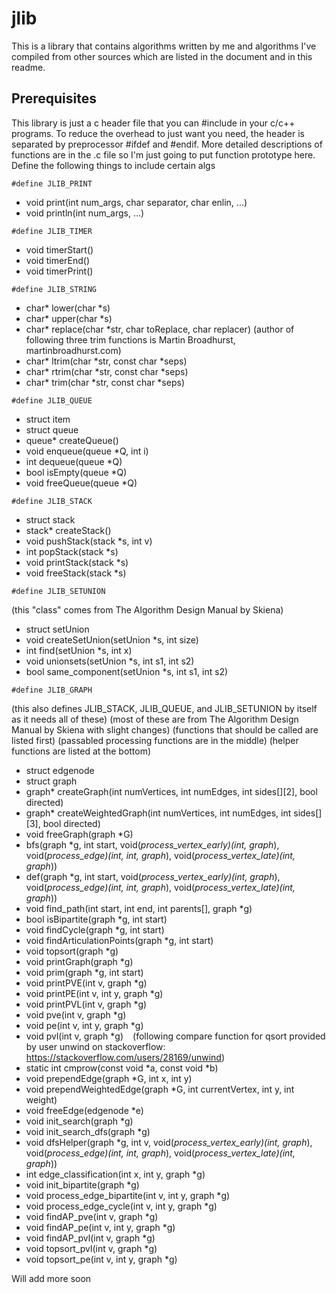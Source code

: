 # jlib

This is a library that contains algorithms written by me and algorithms I've compiled from other sources which are listed in the document and in this readme.

## Prerequisites
This library is just a c header file that you can #include in your c/c++ programs. To reduce the overhead to just want you need, the header is separated by preprocessor #ifdef and #endif. More detailed descriptions of functions are in the .c file so I'm just going to put function prototype here.
Define the following things to include certain algs
```
#define JLIB_PRINT
```
- void print(int num_args, char separator, char enlin, ...)
- void println(int num_args, ...)

```
#define JLIB_TIMER
```
- void timerStart()
- void timerEnd()
- void timerPrint()

```
#define JLIB_STRING
```
- char* lower(char *s)
- char* upper(char *s)
- char* replace(char *str, char toReplace, char replacer)
(author of following three trim functions is Martin Broadhurst, martinbroadhurst.com)
- char* ltrim(char *str, const char *seps)
- char* rtrim(char *str, const char *seps)
- char* trim(char *str, const char *seps)

```
#define JLIB_QUEUE
```
- struct item
- struct queue
- queue* createQueue()
- void enqueue(queue *Q, int i)
- int dequeue(queue *Q)
- bool isEmpty(queue *Q)
- void freeQueue(queue *Q)

```
#define JLIB_STACK
```
- struct stack
- stack* createStack()
- void pushStack(stack *s, int v)
- int popStack(stack *s)
- void printStack(stack *s)
- void freeStack(stack *s)

```
#define JLIB_SETUNION
```
(this "class" comes from The Algorithm Design Manual by Skiena)
- struct setUnion
- void createSetUnion(setUnion *s, int size)
- int find(setUnion *s, int x)
- void unionsets(setUnion *s, int s1, int s2)
- bool same_component(setUnion *s, int s1, int s2)

```
#define JLIB_GRAPH
```
(this also defines JLIB_STACK, JLIB_QUEUE, and JLIB_SETUNION by itself as it needs all of these)
(most of these are from The Algorithm Design Manual by Skiena with slight changes)
(functions that should be called are listed first)
(passabled processing functions are in the middle)
(helper functions are listed at the bottom)
- struct edgenode
- struct graph
- graph* createGraph(int numVertices, int numEdges, int sides[][2], bool directed)
- graph* createWeightedGraph(int numVertices, int numEdges, int sides[][3], bool directed)
- void freeGraph(graph *G)
- bfs(graph *g, int start, void(*process_vertex_early)(int, graph*), void(*process_edge)(int, int, graph*), void(*process_vertex_late)(int, graph*))
- def(graph *g, int start, void(*process_vertex_early)(int, graph*), void(*process_edge)(int, int, graph*), void(*process_vertex_late)(int, graph*))
- void find_path(int start, int end, int parents[], graph *g)
- bool isBipartite(graph *g, int start)
- void findCycle(graph *g, int start)
- void findArticulationPoints(graph *g, int start)
- void topsort(graph *g)
- void printGraph(graph *g)
- void prim(graph *g, int start)
``` ```
- void printPVE(int v, graph *g)
- void printPE(int v, int y, graph *g)
- void printPVL(int v, graph *g)
- void pve(int v, graph *g)
- void pe(int v, int y, graph *g)
- void pvl(int v, graph *g)
``` ```
(following compare function for qsort provided by user unwind on stackoverflow: https://stackoverflow.com/users/28169/unwind)
- static int cmprow(const void *a, const void *b)
- void prependEdge(graph *G, int x, int y)
- void prependWeightedEdge(graph *G, int currentVertex, int y, int weight)
- void freeEdge(edgenode *e)
- void init_search(graph *g)
- void init_search_dfs(graph *g)
- void dfsHelper(graph *g, int v, void(*process_vertex_early)(int, graph*), void(*process_edge)(int, int, graph*), void(*process_vertex_late)(int, graph*))
- int edge_classification(int x, int y, graph *g)
- void init_bipartite(graph *g)
- void process_edge_bipartite(int v, int y, graph *g)
- void process_edge_cycle(int v, int y, graph *g)
- void findAP_pve(int v, graph *g)
- void findAP_pe(int v, int y, graph *g)
- void findAP_pvl(int v, graph *g)
- void topsort_pvl(int v, graph *g)
- void topsort_pe(int v, int y, graph *g)



Will add more soon
